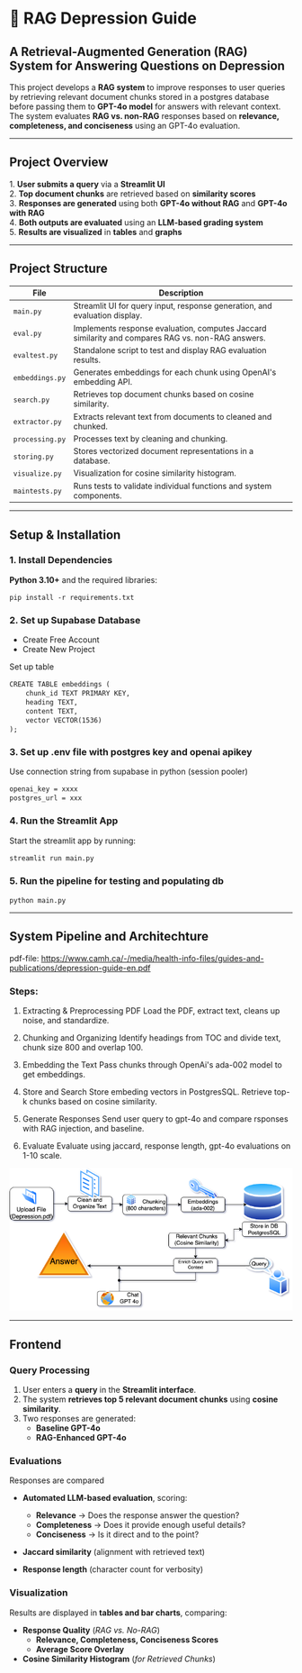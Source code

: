 # 📘 RAG Depression Guide

## A Retrieval-Augmented Generation (RAG) System for Answering Questions on Depression

This project develops a **RAG system** to improve responses to user queries by retrieving relevant document chunks stored in a postgres database before passing them to **GPT-4o model** for answers with relevant context. The system evaluates **RAG vs. non-RAG** responses based on **relevance, completeness, and conciseness** using an GPT-4o evaluation.

---

## Project Overview

1️. **User submits a query** via a **Streamlit UI**  
2️. **Top document chunks** are retrieved based on **similarity scores**  
3️. **Responses are generated** using both **GPT-4o without RAG** and **GPT-4o with RAG**  
4️. **Both outputs are evaluated** using an **LLM-based grading system**  
5️. **Results are visualized** in **tables** and **graphs**  

---

## Project Structure


| File               | Description |
|--------------------|-------------|
| `main.py`       | Streamlit UI for query input, response generation, and evaluation display. |
| `eval.py`       | Implements response evaluation, computes Jaccard similarity and compares RAG vs. non-RAG answers. |
| `evaltest.py`   | Standalone script to test and display RAG evaluation results. |
| `embeddings.py` | Generates embeddings for each chunk using OpenAI's embedding API. |
| `search.py`     | Retrieves top document chunks based on cosine similarity. |
| `extractor.py`  | Extracts relevant text from documents to cleaned and chunked. |
| `processing.py` | Processes text by cleaning and chunking. |
| `storing.py`    | Stores vectorized document representations in a database. |
| `visualize.py`  | Visualization for cosine similarity histogram. |
| `maintests.py`  | Runs tests to validate individual functions and system components. |
---

## Setup & Installation

### 1️. Install Dependencies

**Python 3.10+** and the required libraries:
```
pip install -r requirements.txt
```

### 2. Set up Supabase Database
- Create Free Account
- Create New Project


Set up table
```
CREATE TABLE embeddings (
    chunk_id TEXT PRIMARY KEY,
    heading TEXT,
    content TEXT,
    vector VECTOR(1536)
);
```

### 3. Set up .env file with postgres key and openai apikey
Use connection string from supabase in python (session pooler)
```
openai_key = xxxx
postgres_url = xxx
```

### 4. Run the Streamlit App
Start the streamlit app by running:
```
streamlit run main.py
```

### 5. Run the pipeline for testing and populating db
```
python main.py
```
---

## System Pipeline and Architechture
pdf-file: https://www.camh.ca/-/media/health-info-files/guides-and-publications/depression-guide-en.pdf

### Steps:

1. Extracting & Preprocessing PDF
Load the PDF, extract text, cleans up noise, and standardize. 

2. Chunking and Organizing
Identify headings from TOC and divide text, chunk size 800 and overlap 100.

3. Embedding the Text 
Pass chunks through OpenAi's ada-002 model to get embeddings.

4. Store and Search
Store embeding vectors in PostgresSQL.
Retrieve top-k chunks based on cosine similarity.

5. Generate Responses
Send user query to gpt-4o and compare rsponses with RAG injection, and baseline.

6. Evaluate
Evaluate using jaccard, response length, gpt-4o evaluations on 1-10 scale.

![System Architecture](rag1.drawio.png)

---

## Frontend

### Query Processing
1. User enters a **query** in the **Streamlit interface**.
2. The system **retrieves top 5 relevant document chunks** using **cosine similarity**.
3. Two responses are generated:  
   - **Baseline GPT-4o** 
   - **RAG-Enhanced GPT-4o** 

### Evaluations
Responses are compared 
- **Automated LLM-based evaluation**, scoring:
    - **Relevance** → Does the response answer the question?  
    - **Completeness** → Does it provide enough useful details?  
    - **Conciseness** → Is it direct and to the point?  

- **Jaccard similarity** (alignment with retrieved text)
- **Response length** (character count for verbosity)


### Visualization
Results are displayed in **tables and bar charts**, comparing:

- **Response Quality** (*RAG vs. No-RAG*)  
    - **Relevance, Completeness, Conciseness Scores**  
    - **Average Score Overlay**  
- **Cosine Similarity Histogram** (*for Retrieved Chunks*)  






